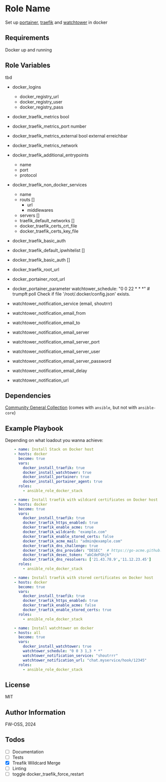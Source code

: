# Role Name

Set up [portainer](https://docs.portainer.io/), [traefik](https://doc.traefik.io/traefik/) and [watchtower](https://containrrr.dev/watchtower/) in docker

## Requirements

Docker up and running

## Role Variables

tbd  

- docker_logins
  
  - docker_registry_url
  - docker_registry_user
  - docker_registry_pass

- docker_traefik_metrics bool

- docker_traefik_metrics_port number 

- docker_traefik_metrics_external bool external erreichbar

- docker_traefik_metrics_network

- docker_traefik_additional_entrypoints 
  
  - name
  - port
  - protocol

- docker_traefik_non_docker_services
  
  - name
  - routs []
    - url
    - middlewares
  - servers []
  - traefik_default_networks []
  - docker_traefik_certs_crt_file
  - docker_traefik_certs_key_file

- docker_traefik_basic_auth

- docker_traefik_default_ipwhitelist []

- docker_traefik_basic_auth []

- docker_traefik_root_url

- docker_portainer_root_url

- docker_portainer_parameter
  watchtower_schedule: "0 0 22 * * *" # trumpft poll
  Check if file '/root/.docker/config.json' exists.

- watchtower_notification_service (email, shoutrrr)

- watchtower_notification_email_from

- watchtower_notification_email_to

- watchtower_notification_email_server

- watchtower_notification_email_server_port

- watchtower_notification_email_server_user

- watchtower_notification_email_server_password

- watchtower_notification_email_delay

- watchtower_notification_url

## Dependencies

[Community General Collection](https://docs.ansible.com/ansible/latest/collections/community/general/index.html) (comes with `ansible`, but not with `ansible-core`)

## Example Playbook

Depending on what loadout you wanna achieve:

```yaml
    - name: Install Stack on Docker host
    - hosts: docker
      become: true
      vars:
        docker_install_traefik: true
        docker_install_watchtower: true
        docker_install_portainer: true
        docker_install_portainer_agent: true
      roles:
        - ansible_role_docker_stack
```

```yaml
    - name: Install traefik with wildcard certificates on Docker host
    - hosts: docker
      become: true
      vars:
        docker_install_traefik: true
        docker_traefik_https_enabled: true
        docker_traefik_enable_acme: true
        docker_traefik_wildcard: "example.com"
        docker_traefik_enable_stored_certs: false
        docker_traefik_acme_mail: "admin@example.com"
        docker_traefik_dns_challenge: true
        docker_traefik_dns_provider: "DESEC"  # https://go-acme.github.io/lego/dns/
        docker_traefik_desec_token: "abCdeFGhjk"
        docker_traefik_dns_resolvers: ['21.43.78.9','11.12.23.45']
      roles:
        - ansible_role_docker_stack
```

```yaml
    - name: Install traefik with stored certificates on Docker host
    - hosts: docker
      become: true
      vars:
        docker_install_traefik: true
        docker_traefik_https_enabled: true
        docker_traefik_enable_acme: false
        docker_traefik_enable_stored_certs: true
      roles:
        - ansible_role_docker_stack
```

```yaml
    - name: Install watchtower on docker
    - hosts: all
      become: true
      vars:
        docker_install_watchtower: true
        watchtower_schedule: "0 0 3 1,3 * *"
        watchtower_notification_service: "shoutrrr"
        watchtower_notification_url: "chat.myservice/hook/12345"
      roles:
        - ansible_role_docker_stack
```

## License

MIT

## Author Information

FW-OSS, 2024

## Todos

- [ ] Documentation
- [ ] Tests
- [x] Treafik Wildcard Merge
- [ ] Linting
- [ ] toggle docker_traefik_force_restart
